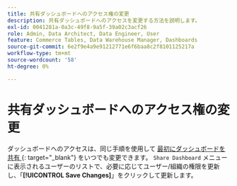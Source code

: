 ```yaml
---
title: 共有ダッシュボードへのアクセス権の変更
description: 共有ダッシュボードへのアクセスを変更する方法を説明します。
exl-id: 0041281a-0a3c-49f8-9a5f-39a02c3acf26
role: Admin, Data Architect, Data Engineer, User
feature: Commerce Tables, Data Warehouse Manager, Dashboards
source-git-commit: 6e2f9e4a9e91212771e6f6baa8c2f8101125217a
workflow-type: tm+mt
source-wordcount: '58'
ht-degree: 0%

---
```


# 共有ダッシュボードへのアクセス権の変更

ダッシュボードへのアクセスは、同じ手順を使用して [ 最初にダッシュボードを共有 ](../../data-user/dashboards/share-dashboard-with-users.md){: target=&quot;_blank&quot;} をいつでも変更できます。 `Share Dashboard` メニューに表示されるユーザーのリストで、必要に応じてユーザー/組織の権限を更新し、「**[!UICONTROL Save Changes]**」をクリックして更新します。
